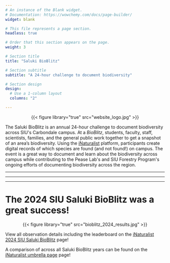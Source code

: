 ```yaml
---
# An instance of the Blank widget.
# Documentation: https://wowchemy.com/docs/page-builder/
widget: blank

# This file represents a page section.
headless: true

# Order that this section appears on the page.
weight: 3

# Section title
title: "Saluki BioBlitz"

# Section subtitle
subtitle: "A 24-hour challenge to document biodiversity"

# Section design
design:
  # Use a 1-column layout
  columns: "2"

---
```


<p style="text-align: center;"> {{< figure library="true" src="website_logo.jpg" >}} </p>


The Saluki BioBlitz is an annual 24-hour challenge to document biodiversity across SIU's Carbondale campus. At a *BioBlitz*, students, faculty, staff, scientists, families, and the general public work together to get a snapshot of an area’s biodiversity. Using the [iNaturalist](https://www.inaturalist.org) platform, participants create digital records of which species are found (and not found!) on campus. The event is a great way to document and learn about the biodiversity across campus while contributing to the Pease Lab's and SIU Forestry Program's ongoing efforts of documenting biodiversity across the region.     

----     
----     
----   


# The 2024 SIU Saluki BioBlitz was a great success!

<p style="text-align: center;"> {{< figure library="true" src="bioblitz_2024_results.jpg" >}} </p>

View all observation details including the leaderboard on the [iNaturalist 2024 SIU Saluki BioBlitz](https://www.inaturalist.org/projects/2024-siu-saluki-bioblitz) page!

A comparison of across all Saluki BioBlitz years can be found on the [iNaturalist umbrella page](https://www.inaturalist.org/projects/southern-illinois-university-saluki-bioblitz-9d2bcd00-c93e-4dbc-accd-a2faf375d057) page!